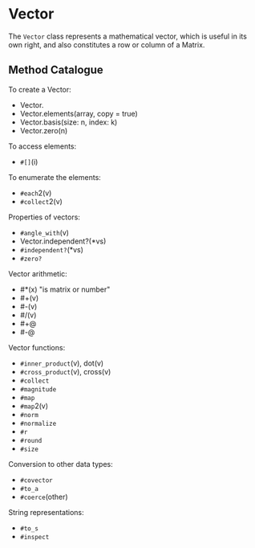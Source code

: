 # Vector

The `Vector` class represents a mathematical vector, which is useful in its
own right, and also constitutes a row or column of a Matrix.

## Method Catalogue

To create a Vector:

*   Vector.[](*array)
*   Vector.elements(array, copy = true)
*   Vector.basis(size: n, index: k)
*   Vector.zero(n)


To access elements:

*   `#[]`(i)


To enumerate the elements:

*   `#each`2(v)
*   `#collect`2(v)


Properties of vectors:

*   `#angle_with`(v)
*   Vector.independent?(*vs)
*   `#independent?`(*vs)
*   `#zero?`


Vector arithmetic:

*   #*(x) "is matrix or number"
*   #+(v)
*   #-(v)
*   #/(v)
*   #+@
*   #-@


Vector functions:

*   `#inner_product`(v), dot(v)
*   `#cross_product`(v), cross(v)
*   `#collect`
*   `#magnitude`
*   `#map`
*   `#map`2(v)
*   `#norm`
*   `#normalize`
*   `#r`
*   `#round`
*   `#size`


Conversion to other data types:

*   `#covector`
*   `#to_a`
*   `#coerce`(other)


String representations:

*   `#to_s`
*   `#inspect`